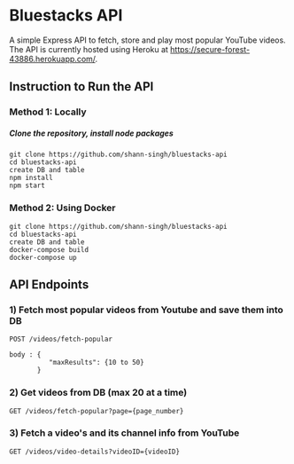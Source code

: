 # Bluestacks API
A simple Express API to fetch, store and play most popular YouTube videos.
The API is currently hosted using Heroku at https://secure-forest-43886.herokuapp.com/.

## Instruction to Run the API
### Method 1: Locally

##### Clone the repository, install node packages
```
git clone https://github.com/shann-singh/bluestacks-api
cd bluestacks-api
create DB and table
npm install
npm start
```

### Method 2: Using Docker
```
git clone https://github.com/shann-singh/bluestacks-api
cd bluestacks-api
create DB and table
docker-compose build
docker-compose up
```

## API Endpoints

### 1) Fetch most popular videos from Youtube and save them into DB
```
POST /videos/fetch-popular

body : { 
          "maxResults": {10 to 50} 
       }
```

### 2) Get videos from DB (max 20 at a time)
```
GET /videos/fetch-popular?page={page_number}
```

### 3) Fetch a video's and its channel info from YouTube
```
GET /videos/video-details?videoID={videoID}
```